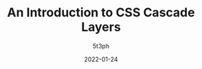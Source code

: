 ---
author: 5t3ph
date: 2022-01-24
permalink: false
publisher: smashingmag
tags:
  - css
  - cascade
target_url: https://www.smashingmagazine.com/2022/01/introduction-css-cascade-layers/
title: An Introduction to CSS Cascade Layers
---